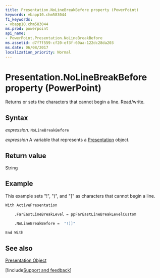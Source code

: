 ```yaml
---
title: Presentation.NoLineBreakBefore property (PowerPoint)
keywords: vbapp10.chm583044
f1_keywords:
- vbapp10.chm583044
ms.prod: powerpoint
api_name:
- PowerPoint.Presentation.NoLineBreakBefore
ms.assetid: d7f7f559-cf20-ef3f-60aa-122dc28da203
ms.date: 06/08/2017
localization_priority: Normal
---
```



# Presentation.NoLineBreakBefore property (PowerPoint)

Returns or sets the characters that cannot begin a line. Read/write.


## Syntax

_expression_. `NoLineBreakBefore`

_expression_ A variable that represents a [Presentation](PowerPoint.Presentation.md) object.


## Return value

String


## Example

This example sets "!", ")", and "]" as characters that cannot begin a line.


```vb
With ActivePresentation

    .FarEastLineBreakLevel = ppFarEastLineBreakLevelCustom

    .NoLineBreakBefore =  "!)]"

End With
```


## See also


[Presentation Object](PowerPoint.Presentation.md)

[!include[Support and feedback](~/includes/feedback-boilerplate.md)]